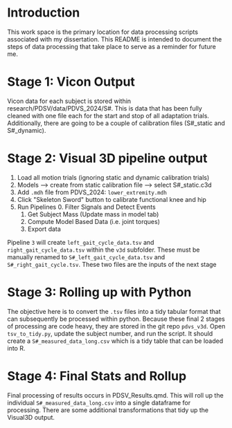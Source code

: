 # Introduction

This work space is the primary location for data processing scripts associated with my dissertation. This README is intended to document the steps of data processing that take place to serve as a reminder for future me.

# Stage 1: Vicon Output

Vicon data for each subject is stored within research/PDSV/data/PDVS_2024/S#.
This is data that has been fully cleaned with one file each for the start and stop of all adaptation trials.
Additionally, there are going to be a couple of calibration files (S#\_static and S#\_dynamic).

# Stage 2: Visual 3D pipeline output

1.  Load all motion trials (ignoring static and dynamic calibration trials)
2.  Models --\> create from static calibration file --\> select S#\_static.c3d
3.  Add `.mdh` file from PDVS_2024: `lower_extremity.mdh`
4.  Click "Skeleton Sword" button to calibrate functional knee and hip
5.  Run Pipelines
    0.  Filter Signals and Detect Events
    1.  Get Subject Mass (Update mass in model tab)
    2.  Compute Model Based Data (i.e. joint torques)
    3.  Export data

Pipeline `3` will create `left_gait_cycle_data.tsv` and `right_gait_cycle_data.tsv` within the `v3d` subfolder.
These must be manually renamed to `S#_left_gait_cycle_data.tsv` and `S#_right_gait_cycle.tsv`.
These two files are the inputs of the next stage

# Stage 3: Rolling up with Python

The objective here is to convert the `.tsv` files into a tidy tabular format that can subsequently be processed within python.
Because these final 2 stages of processing are code heavy, they are stored in the git repo `pdvs_v3d`. 
Open `tsv_to_tidy.py`, update the subject number, and run the script.
It should create a `S#_measured_data_long.csv` which is a tidy table that can be loaded into R.


# Stage 4: Final Stats and Rollup

Final processing of results occurs in PDSV_Results.qmd.
This will roll up the individual `S#_measured_data_long.csv` into a single dataframe for processing.
There are some additional transformations that tidy up the Visual3D output.

